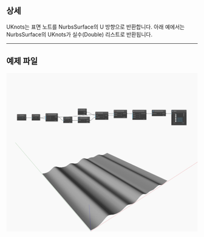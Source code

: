 ## 상세
UKnots는 표면 노트를 NurbsSurface의 U 방향으로 반환합니다. 아래 예에서는 NurbsSurface의 UKnots가 실수(Double) 리스트로 반환됩니다.
___
## 예제 파일

![UKnots](./Autodesk.DesignScript.Geometry.NurbsSurface.UKnots_img.jpg)


